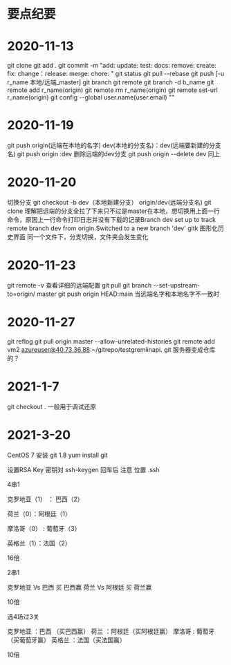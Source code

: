 # 要点纪要

# 2020-11-13
git clone 
git add .
git commit -m "add: update: test: docs: remove: create: fix: change：release: merge: chore: "
git status 
git pull --rebase
git push [-u r_name 本地/远端_master]
git branch 
git remote
git branch -d b_name
git remote add r_name(origin) <remote-url>
git remote rm  r_name(origin)
git remote set-url r_name(origin) <remote-url>
git config --global user.name(user.email) ""

# 2020-11-19
git push origin(远端在本地的名字) dev(本地的分支名)：dev(远端要新建的分支名)
git push origin :dev  删除远端的dev分支
git push origin --delete dev 同上

# 2020-11-20
切换分支
git checkout -b dev（本地新建分支） origin/dev(远端分支名) 
git clone 理解把远端的分支全拉了下来只不过是master在本地，想切换用上面一行命令，原因上一行命令打印日志并没有下载的记录Branch dev set up to track remote branch dev from origin.Switched to a new branch 'dev'
gitk 图形化历史界面
同一个文件下，分支切换，文件夹会发生变化

# 2020-11-23
git remote -v 查看详细的远端配置
git pull <remote> <branch>
git branch --set-upstream-to=origin/<branch> master
git push origin HEAD:main 当远端名字和本地名字不一致时

# 2020-11-27
git reflog
git pull origin master --allow-unrelated-histories
git remote add vm2 azureuser@40.73.36.88:~/gitrepo/testgremlinapi.
git
服务器变成仓库的？

# 2021-1-7
git checkout . 一般用于调试还原

# 2021-3-20
CentOS 7 安装 git 1.8
yum install git

设置RSA Key  密钥对
ssh-keygen
回车后 注意 位置 .ssh

4串1

克罗地亚（1） ： 巴西（2）

荷兰（0）：阿根廷（1）

摩洛哥（0） : 葡萄牙（3）

英格兰（1）：法国（2）

16倍

2串1

克罗地亚 Vs 巴西  买 巴西赢
荷兰 Vs 阿根廷 买 荷兰赢

10倍

选4场过3关

克罗地亚 ：巴西 （买巴西赢）
荷兰 ：阿根廷（买阿根廷赢）
摩洛哥  :  葡萄牙（买葡萄牙赢）
英格兰 ：法国（买法国赢）

10倍